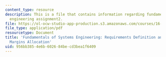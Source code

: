 ```yaml
---
content_type: resource
description: This is a file that contains information regarding fundamentals of systems
  engineering assignment2.
file: https://ol-ocw-studio-app-production.s3.amazonaws.com/courses/16-842-fundamentals-of-systems-engineering-fall-2015/956bb3854e6b602684becd3bea1f6409_MIT16_842F15_Assignment2.pdf
file_type: application/pdf
resourcetype: Document
title: 'Fundamentals of Systems Engineering: Requirements Definition and Analysis;
  Margins Allocation'
uid: 956bb385-4e6b-6026-84be-cd3bea1f6409
---
```

